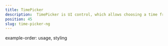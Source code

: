 ```yaml
---
title: TimePicker
description:  TimePicker is UI control, which allows choosing a time from a ready-to-use dialog. The time for the component can be set or get via its corresponding section of the control(for hour, minutes and AM/PM). In the example is demonstrated, how to set up, time range via its minHour and maxHour properties.
position: 45
slug: time-picker-ng
---
```

example-order: usage, styling